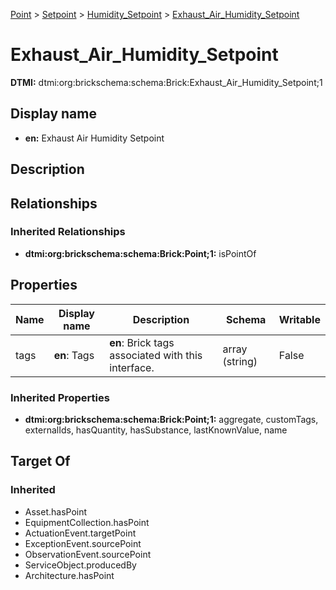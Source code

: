 [Point](../../Point.md) > [Setpoint](../Setpoint.md) > [Humidity_Setpoint](Humidity_Setpoint.md) > [Exhaust_Air_Humidity_Setpoint](.)
# Exhaust_Air_Humidity_Setpoint
**DTMI:** dtmi:org:brickschema:schema:Brick:Exhaust_Air_Humidity_Setpoint;1
## Display name
- **en:** Exhaust Air Humidity Setpoint
## Description
## Relationships
### Inherited Relationships
* **dtmi:org:brickschema:schema:Brick:Point;1:** isPointOf
## Properties
|Name|Display name|Description|Schema|Writable|
|-|-|-|-|-|
|tags|**en**: Tags|**en**: Brick tags associated with this interface.|array (string)|False|
### Inherited Properties
* **dtmi:org:brickschema:schema:Brick:Point;1:** aggregate, customTags, externalIds, hasQuantity, hasSubstance, lastKnownValue, name
## Target Of
### Inherited
* Asset.hasPoint
* EquipmentCollection.hasPoint
* ActuationEvent.targetPoint
* ExceptionEvent.sourcePoint
* ObservationEvent.sourcePoint
* ServiceObject.producedBy
* Architecture.hasPoint
